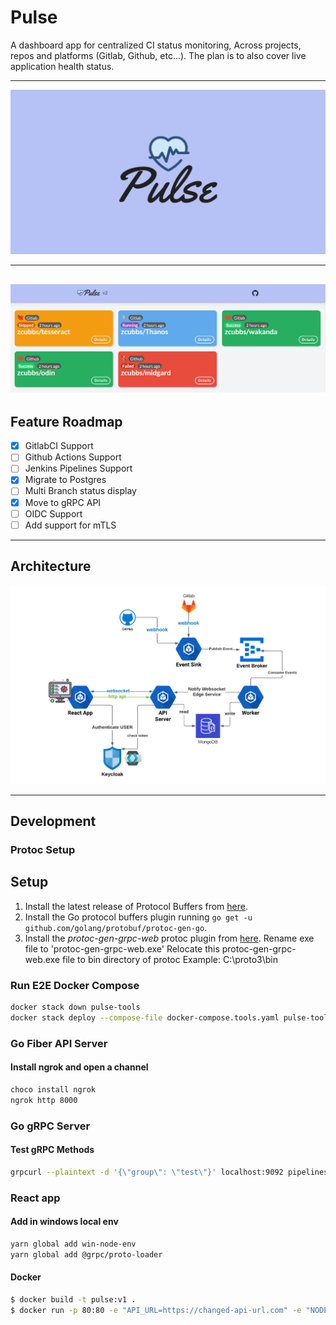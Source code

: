 # Pulse

A dashboard app for centralized CI status monitoring, Across projects, repos and platforms (Gitlab, Github, etc...). 
The plan is to also cover live application health status.

---
![](_assets/pulse.png)

---
![](_assets/demo2.png)
---

## Feature Roadmap

- [x] GitlabCI Support
- [ ] Github Actions Support
- [ ] Jenkins Pipelines Support
- [x] Migrate to Postgres
- [ ] Multi Branch status display
- [x] Move to gRPC API
- [ ] OIDC Support
- [ ] Add support for mTLS

---

## Architecture

![](_assets/arch.png)

---

## Development

### Protoc Setup 
## Setup

1. Install the latest release of Protocol Buffers from [here](https://github.com/protocolbuffers/protobuf/releases/latest).
2. Install the Go protocol buffers plugin running `go get -u github.com/golang/protobuf/protoc-gen-go`.
3. Install the *protoc-gen-grpc-web* protoc plugin from [here](https://github.com/grpc/grpc-web/releases).
   Rename exe file to 'protoc-gen-grpc-web.exe'
   Relocate this protoc-gen-grpc-web.exe file to bin directory of protoc
   Example: C:\proto3\bin

### Run E2E Docker Compose

```bash
docker stack down pulse-tools
docker stack deploy --compose-file docker-compose.tools.yaml pulse-tools
```
### Go Fiber API Server
#### Install ngrok and open a channel
```bash
choco install ngrok
ngrok http 8000 
```
### Go gRPC Server
#### Test gRPC Methods
```bash
grpcurl --plaintext -d '{\"group\": \"test\"}' localhost:9092 pipelines.PipelineStatus.GetStatus
```
### React app
#### Add in windows local env
```sh
yarn global add win-node-env
yarn global add @grpc/proto-loader
```
#### Docker

```sh
$ docker build -t pulse:v1 .
$ docker run -p 80:80 -e "API_URL=https://changed-api-url.com" -e "NODE_ENV=production" pulse:v1
```
